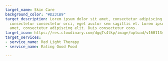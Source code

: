 ```yaml
---
target_name: Skin Care
background_color: "#D23CB9"
target_description: Lorem ipsum dolor sit amet, consectetur adipiscing elit. Duis
  consectetur consectetur orci, eget auctor sem sagittis et. Lorem ipsum dolor sit
  amet, consectetur adipiscing elit. Duis consectetur cons.
target_icon: https://res.cloudinary.com/dgq7s4lkp/image/upload/v1601134928/uploads_dev/Capture_yff4bb.png
target_services:
- service_name: Red Light Therapy
- service_name: Eating Good Food

---
```

